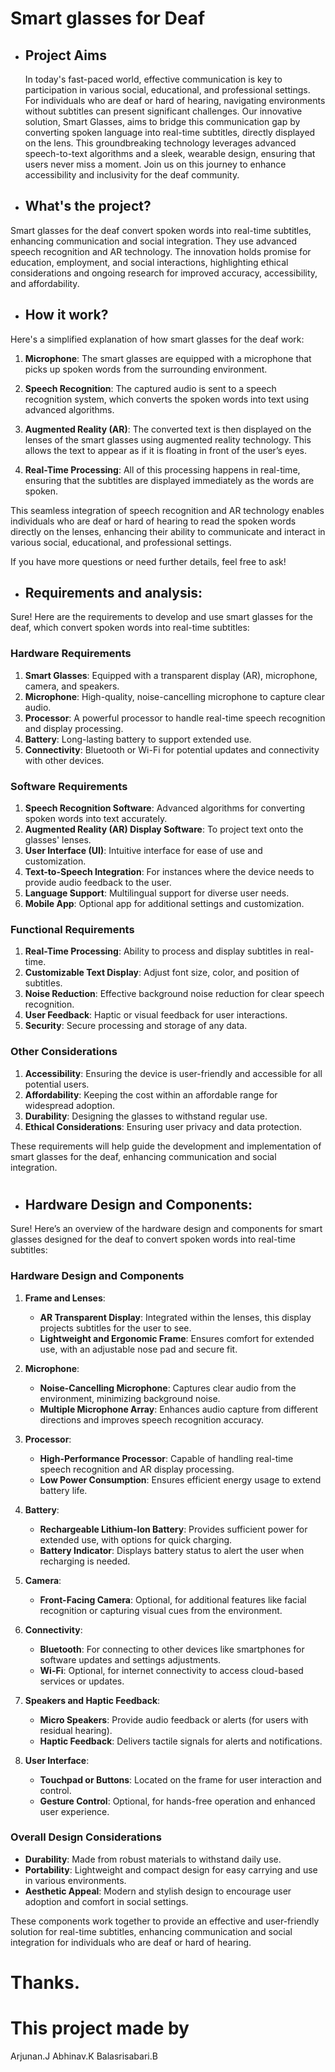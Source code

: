 # Smart glasses for Deaf            

- ##  Project Aims

  In today's fast-paced world, effective communication is key to participation in various social, educational, and professional settings. For individuals who are deaf or hard of hearing, navigating environments without subtitles can present significant challenges. Our innovative solution, Smart Glasses, aims to bridge this communication gap by converting spoken language into real-time subtitles, directly displayed on the lens. This groundbreaking technology leverages advanced speech-to-text algorithms and a sleek, wearable design, ensuring that users never miss a moment. Join us on this journey to enhance accessibility and inclusivity for the deaf community.




 




-  ## What's the project? 
Smart glasses for the deaf convert spoken words into real-time subtitles, enhancing communication and social integration. They use advanced speech recognition and AR technology. The innovation holds promise for education, employment, and social interactions, highlighting ethical considerations and ongoing research for improved accuracy, accessibility, and affordability.
   
-  ##  How it work?
 Here's a simplified explanation of how smart glasses for the deaf work:

1. **Microphone**: The smart glasses are equipped with a microphone that picks up spoken words from the surrounding environment.

2. **Speech Recognition**: The captured audio is sent to a speech recognition system, which converts the spoken words into text using advanced algorithms.

3. **Augmented Reality (AR)**: The converted text is then displayed on the lenses of the smart glasses using augmented reality technology. This allows the text to appear as if it is floating in front of the user’s eyes.

4. **Real-Time Processing**: All of this processing happens in real-time, ensuring that the subtitles are displayed immediately as the words are spoken.

This seamless integration of speech recognition and AR technology enables individuals who are deaf or hard of hearing to read the spoken words directly on the lenses, enhancing their ability to communicate and interact in various social, educational, and professional settings. 

If you have more questions or need further details, feel free to ask!


- ## Requirements and analysis:

Sure! Here are the requirements to develop and use smart glasses for the deaf, which convert spoken words into real-time subtitles:

### Hardware Requirements
1. **Smart Glasses**: Equipped with a transparent display (AR), microphone, camera, and speakers.
2. **Microphone**: High-quality, noise-cancelling microphone to capture clear audio.
3. **Processor**: A powerful processor to handle real-time speech recognition and display processing.
4. **Battery**: Long-lasting battery to support extended use.
5. **Connectivity**: Bluetooth or Wi-Fi for potential updates and connectivity with other devices.

### Software Requirements
1. **Speech Recognition Software**: Advanced algorithms for converting spoken words into text accurately.
2. **Augmented Reality (AR) Display Software**: To project text onto the glasses' lenses.
3. **User Interface (UI)**: Intuitive interface for ease of use and customization.
4. **Text-to-Speech Integration**: For instances where the device needs to provide audio feedback to the user.
5. **Language Support**: Multilingual support for diverse user needs.
6. **Mobile App**: Optional app for additional settings and customization.

### Functional Requirements
1. **Real-Time Processing**: Ability to process and display subtitles in real-time.
2. **Customizable Text Display**: Adjust font size, color, and position of subtitles.
3. **Noise Reduction**: Effective background noise reduction for clear speech recognition.
4. **User Feedback**: Haptic or visual feedback for user interactions.
5. **Security**: Secure processing and storage of any data.

### Other Considerations
1. **Accessibility**: Ensuring the device is user-friendly and accessible for all potential users.
2. **Affordability**: Keeping the cost within an affordable range for widespread adoption.
3. **Durability**: Designing the glasses to withstand regular use.
4. **Ethical Considerations**: Ensuring user privacy and data protection.

These requirements will help guide the development and implementation of smart glasses for the deaf, enhancing communication and social integration.




#
      
 - ## Hardware Design and Components:
 
Sure! Here’s an overview of the hardware design and components for smart glasses designed for the deaf to convert spoken words into real-time subtitles:

### Hardware Design and Components

1. **Frame and Lenses**:
   - **AR Transparent Display**: Integrated within the lenses, this display projects subtitles for the user to see.
   - **Lightweight and Ergonomic Frame**: Ensures comfort for extended use, with an adjustable nose pad and secure fit.

2. **Microphone**:
   - **Noise-Cancelling Microphone**: Captures clear audio from the environment, minimizing background noise.
   - **Multiple Microphone Array**: Enhances audio capture from different directions and improves speech recognition accuracy.

3. **Processor**:
   - **High-Performance Processor**: Capable of handling real-time speech recognition and AR display processing.
   - **Low Power Consumption**: Ensures efficient energy usage to extend battery life.

4. **Battery**:
   - **Rechargeable Lithium-Ion Battery**: Provides sufficient power for extended use, with options for quick charging.
   - **Battery Indicator**: Displays battery status to alert the user when recharging is needed.

5. **Camera**:
   - **Front-Facing Camera**: Optional, for additional features like facial recognition or capturing visual cues from the environment.

6. **Connectivity**:
   - **Bluetooth**: For connecting to other devices like smartphones for software updates and settings adjustments.
   - **Wi-Fi**: Optional, for internet connectivity to access cloud-based services or updates.

7. **Speakers and Haptic Feedback**:
   - **Micro Speakers**: Provide audio feedback or alerts (for users with residual hearing).
   - **Haptic Feedback**: Delivers tactile signals for alerts and notifications.

8. **User Interface**:
   - **Touchpad or Buttons**: Located on the frame for user interaction and control.
   - **Gesture Control**: Optional, for hands-free operation and enhanced user experience.

### Overall Design Considerations
- **Durability**: Made from robust materials to withstand daily use.
- **Portability**: Lightweight and compact design for easy carrying and use in various environments.
- **Aesthetic Appeal**: Modern and stylish design to encourage user adoption and comfort in social settings.

These components work together to provide an effective and user-friendly solution for real-time subtitles, enhancing communication and social integration for individuals who are deaf or hard of hearing.



#



#

# Thanks.

  # This project made by 
 Arjunan.J
 Abhinav.K
 Balasrisabari.B
